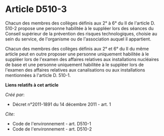 # Article D510-3

Chacun des membres des collèges définis aux 2° à 6° du II de l'article D. 510-2 propose une personne habilitée à le suppléer
lors des séances du Conseil supérieur de la prévention des risques technologiques, choisie au sein du service, de l'organisme
ou de l'association auquel il appartient.

Chacun des membres des collèges définis aux 2° et 6° du II du même article peut en outre proposer une personne uniquement
habilitée à le suppléer lors de l'examen des affaires relatives aux installations nucléaires de base et une personne
uniquement habilitée à le suppléer lors de l'examen des affaires relatives aux canalisations ou aux installations mentionnées
à l'article D. 510-1.

**Liens relatifs à cet article**

_Créé par_:

  - Décret n°2011-1891 du 14 décembre 2011 - art. 1

_Cite_:

  - Code de l'environnement - art. D510-1
  - Code de l'environnement - art. D510-2
